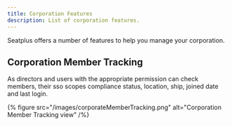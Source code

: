 ```yaml
---
title: Corporation Features
description: List of corporation features.
---
```


Seatplus offers a number of features to help you manage your corporation.

## Corporation Member Tracking

As directors and users with the appropriate permission can check members, their sso scopes compliance status, location, ship, joined date and last login.

{% figure src="/images/corporateMemberTracking.png" alt="Corporation Member Tracking view" /%}